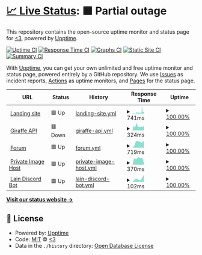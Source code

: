 # [📈 Live Status](https://aerolution.github.io/upptime): <!--live status--> **🟧 Partial outage**

This repository contains the open-source uptime monitor and status page for [<3](hallowdynes.xyz), powered by [Upptime](https://github.com/upptime/upptime).

[![Uptime CI](https://github.com/aerolution/upptime/workflows/Uptime%20CI/badge.svg)](https://github.com/aerolution/upptime/actions?query=workflow%3A%22Uptime+CI%22)
[![Response Time CI](https://github.com/aerolution/upptime/workflows/Response%20Time%20CI/badge.svg)](https://github.com/aerolution/upptime/actions?query=workflow%3A%22Response+Time+CI%22)
[![Graphs CI](https://github.com/aerolution/upptime/workflows/Graphs%20CI/badge.svg)](https://github.com/aerolution/upptime/actions?query=workflow%3A%22Graphs+CI%22)
[![Static Site CI](https://github.com/aerolution/upptime/workflows/Static%20Site%20CI/badge.svg)](https://github.com/aerolution/upptime/actions?query=workflow%3A%22Static+Site+CI%22)
[![Summary CI](https://github.com/aerolution/upptime/workflows/Summary%20CI/badge.svg)](https://github.com/aerolution/upptime/actions?query=workflow%3A%22Summary+CI%22)

With [Upptime](https://upptime.js.org), you can get your own unlimited and free uptime monitor and status page, powered entirely by a GitHub repository. We use [Issues](https://github.com/aerolution/upptime/issues) as incident reports, [Actions](https://github.com/aerolution/upptime/actions) as uptime monitors, and [Pages](https://aerolution.github.io/upptime) for the status page.

<!--start: status pages-->
<!-- This summary is generated by Upptime (https://github.com/upptime/upptime) -->
<!-- Do not edit this manually, your changes will be overwritten -->
<!-- prettier-ignore -->
| URL | Status | History | Response Time | Uptime |
| --- | ------ | ------- | ------------- | ------ |
| <img alt="" src="https://icons.duckduckgo.com/ip3/katlyn.cloud.ico" height="13"> [Landing site](https://katlyn.cloud) | 🟩 Up | [landing-site.yml](https://github.com/aerolution/upptime/commits/HEAD/history/landing-site.yml) | <details><summary><img alt="Response time graph" src="./graphs/landing-site/response-time-week.png" height="20"> 741ms</summary><br><a href="https://status.katlyn.cloud/history/landing-site"><img alt="Response time 741" src="https://img.shields.io/endpoint?url=https%3A%2F%2Fraw.githubusercontent.com%2Faerolution%2Fupptime%2FHEAD%2Fapi%2Flanding-site%2Fresponse-time.json"></a><br><a href="https://status.katlyn.cloud/history/landing-site"><img alt="24-hour response time 531" src="https://img.shields.io/endpoint?url=https%3A%2F%2Fraw.githubusercontent.com%2Faerolution%2Fupptime%2FHEAD%2Fapi%2Flanding-site%2Fresponse-time-day.json"></a><br><a href="https://status.katlyn.cloud/history/landing-site"><img alt="7-day response time 741" src="https://img.shields.io/endpoint?url=https%3A%2F%2Fraw.githubusercontent.com%2Faerolution%2Fupptime%2FHEAD%2Fapi%2Flanding-site%2Fresponse-time-week.json"></a><br><a href="https://status.katlyn.cloud/history/landing-site"><img alt="30-day response time 741" src="https://img.shields.io/endpoint?url=https%3A%2F%2Fraw.githubusercontent.com%2Faerolution%2Fupptime%2FHEAD%2Fapi%2Flanding-site%2Fresponse-time-month.json"></a><br><a href="https://status.katlyn.cloud/history/landing-site"><img alt="1-year response time 741" src="https://img.shields.io/endpoint?url=https%3A%2F%2Fraw.githubusercontent.com%2Faerolution%2Fupptime%2FHEAD%2Fapi%2Flanding-site%2Fresponse-time-year.json"></a></details> | <details><summary><a href="https://status.katlyn.cloud/history/landing-site">100.00%</a></summary><a href="https://status.katlyn.cloud/history/landing-site"><img alt="All-time uptime 100.00%" src="https://img.shields.io/endpoint?url=https%3A%2F%2Fraw.githubusercontent.com%2Faerolution%2Fupptime%2FHEAD%2Fapi%2Flanding-site%2Fuptime.json"></a><br><a href="https://status.katlyn.cloud/history/landing-site"><img alt="24-hour uptime 100.00%" src="https://img.shields.io/endpoint?url=https%3A%2F%2Fraw.githubusercontent.com%2Faerolution%2Fupptime%2FHEAD%2Fapi%2Flanding-site%2Fuptime-day.json"></a><br><a href="https://status.katlyn.cloud/history/landing-site"><img alt="7-day uptime 100.00%" src="https://img.shields.io/endpoint?url=https%3A%2F%2Fraw.githubusercontent.com%2Faerolution%2Fupptime%2FHEAD%2Fapi%2Flanding-site%2Fuptime-week.json"></a><br><a href="https://status.katlyn.cloud/history/landing-site"><img alt="30-day uptime 100.00%" src="https://img.shields.io/endpoint?url=https%3A%2F%2Fraw.githubusercontent.com%2Faerolution%2Fupptime%2FHEAD%2Fapi%2Flanding-site%2Fuptime-month.json"></a><br><a href="https://status.katlyn.cloud/history/landing-site"><img alt="1-year uptime 100.00%" src="https://img.shields.io/endpoint?url=https%3A%2F%2Fraw.githubusercontent.com%2Faerolution%2Fupptime%2FHEAD%2Fapi%2Flanding-site%2Fuptime-year.json"></a></details>
| <img alt="" src="https://icons.duckduckgo.com/ip3/api.katlyn.cloud.ico" height="13"> [Giraffe API](https://api.katlyn.cloud) | 🟥 Down | [giraffe-api.yml](https://github.com/aerolution/upptime/commits/HEAD/history/giraffe-api.yml) | <details><summary><img alt="Response time graph" src="./graphs/giraffe-api/response-time-week.png" height="20"> 324ms</summary><br><a href="https://status.katlyn.cloud/history/giraffe-api"><img alt="Response time 324" src="https://img.shields.io/endpoint?url=https%3A%2F%2Fraw.githubusercontent.com%2Faerolution%2Fupptime%2FHEAD%2Fapi%2Fgiraffe-api%2Fresponse-time.json"></a><br><a href="https://status.katlyn.cloud/history/giraffe-api"><img alt="24-hour response time 365" src="https://img.shields.io/endpoint?url=https%3A%2F%2Fraw.githubusercontent.com%2Faerolution%2Fupptime%2FHEAD%2Fapi%2Fgiraffe-api%2Fresponse-time-day.json"></a><br><a href="https://status.katlyn.cloud/history/giraffe-api"><img alt="7-day response time 324" src="https://img.shields.io/endpoint?url=https%3A%2F%2Fraw.githubusercontent.com%2Faerolution%2Fupptime%2FHEAD%2Fapi%2Fgiraffe-api%2Fresponse-time-week.json"></a><br><a href="https://status.katlyn.cloud/history/giraffe-api"><img alt="30-day response time 324" src="https://img.shields.io/endpoint?url=https%3A%2F%2Fraw.githubusercontent.com%2Faerolution%2Fupptime%2FHEAD%2Fapi%2Fgiraffe-api%2Fresponse-time-month.json"></a><br><a href="https://status.katlyn.cloud/history/giraffe-api"><img alt="1-year response time 324" src="https://img.shields.io/endpoint?url=https%3A%2F%2Fraw.githubusercontent.com%2Faerolution%2Fupptime%2FHEAD%2Fapi%2Fgiraffe-api%2Fresponse-time-year.json"></a></details> | <details><summary><a href="https://status.katlyn.cloud/history/giraffe-api">100.00%</a></summary><a href="https://status.katlyn.cloud/history/giraffe-api"><img alt="All-time uptime 100.00%" src="https://img.shields.io/endpoint?url=https%3A%2F%2Fraw.githubusercontent.com%2Faerolution%2Fupptime%2FHEAD%2Fapi%2Fgiraffe-api%2Fuptime.json"></a><br><a href="https://status.katlyn.cloud/history/giraffe-api"><img alt="24-hour uptime 100.00%" src="https://img.shields.io/endpoint?url=https%3A%2F%2Fraw.githubusercontent.com%2Faerolution%2Fupptime%2FHEAD%2Fapi%2Fgiraffe-api%2Fuptime-day.json"></a><br><a href="https://status.katlyn.cloud/history/giraffe-api"><img alt="7-day uptime 100.00%" src="https://img.shields.io/endpoint?url=https%3A%2F%2Fraw.githubusercontent.com%2Faerolution%2Fupptime%2FHEAD%2Fapi%2Fgiraffe-api%2Fuptime-week.json"></a><br><a href="https://status.katlyn.cloud/history/giraffe-api"><img alt="30-day uptime 100.00%" src="https://img.shields.io/endpoint?url=https%3A%2F%2Fraw.githubusercontent.com%2Faerolution%2Fupptime%2FHEAD%2Fapi%2Fgiraffe-api%2Fuptime-month.json"></a><br><a href="https://status.katlyn.cloud/history/giraffe-api"><img alt="1-year uptime 100.00%" src="https://img.shields.io/endpoint?url=https%3A%2F%2Fraw.githubusercontent.com%2Faerolution%2Fupptime%2FHEAD%2Fapi%2Fgiraffe-api%2Fuptime-year.json"></a></details>
| <img alt="" src="https://icons.duckduckgo.com/ip3/forum.katlyn.cloud.ico" height="13"> [Forum](https://forum.katlyn.cloud) | 🟩 Up | [forum.yml](https://github.com/aerolution/upptime/commits/HEAD/history/forum.yml) | <details><summary><img alt="Response time graph" src="./graphs/forum/response-time-week.png" height="20"> 719ms</summary><br><a href="https://status.katlyn.cloud/history/forum"><img alt="Response time 719" src="https://img.shields.io/endpoint?url=https%3A%2F%2Fraw.githubusercontent.com%2Faerolution%2Fupptime%2FHEAD%2Fapi%2Fforum%2Fresponse-time.json"></a><br><a href="https://status.katlyn.cloud/history/forum"><img alt="24-hour response time 902" src="https://img.shields.io/endpoint?url=https%3A%2F%2Fraw.githubusercontent.com%2Faerolution%2Fupptime%2FHEAD%2Fapi%2Fforum%2Fresponse-time-day.json"></a><br><a href="https://status.katlyn.cloud/history/forum"><img alt="7-day response time 719" src="https://img.shields.io/endpoint?url=https%3A%2F%2Fraw.githubusercontent.com%2Faerolution%2Fupptime%2FHEAD%2Fapi%2Fforum%2Fresponse-time-week.json"></a><br><a href="https://status.katlyn.cloud/history/forum"><img alt="30-day response time 719" src="https://img.shields.io/endpoint?url=https%3A%2F%2Fraw.githubusercontent.com%2Faerolution%2Fupptime%2FHEAD%2Fapi%2Fforum%2Fresponse-time-month.json"></a><br><a href="https://status.katlyn.cloud/history/forum"><img alt="1-year response time 719" src="https://img.shields.io/endpoint?url=https%3A%2F%2Fraw.githubusercontent.com%2Faerolution%2Fupptime%2FHEAD%2Fapi%2Fforum%2Fresponse-time-year.json"></a></details> | <details><summary><a href="https://status.katlyn.cloud/history/forum">100.00%</a></summary><a href="https://status.katlyn.cloud/history/forum"><img alt="All-time uptime 100.00%" src="https://img.shields.io/endpoint?url=https%3A%2F%2Fraw.githubusercontent.com%2Faerolution%2Fupptime%2FHEAD%2Fapi%2Fforum%2Fuptime.json"></a><br><a href="https://status.katlyn.cloud/history/forum"><img alt="24-hour uptime 100.00%" src="https://img.shields.io/endpoint?url=https%3A%2F%2Fraw.githubusercontent.com%2Faerolution%2Fupptime%2FHEAD%2Fapi%2Fforum%2Fuptime-day.json"></a><br><a href="https://status.katlyn.cloud/history/forum"><img alt="7-day uptime 100.00%" src="https://img.shields.io/endpoint?url=https%3A%2F%2Fraw.githubusercontent.com%2Faerolution%2Fupptime%2FHEAD%2Fapi%2Fforum%2Fuptime-week.json"></a><br><a href="https://status.katlyn.cloud/history/forum"><img alt="30-day uptime 100.00%" src="https://img.shields.io/endpoint?url=https%3A%2F%2Fraw.githubusercontent.com%2Faerolution%2Fupptime%2FHEAD%2Fapi%2Fforum%2Fuptime-month.json"></a><br><a href="https://status.katlyn.cloud/history/forum"><img alt="1-year uptime 100.00%" src="https://img.shields.io/endpoint?url=https%3A%2F%2Fraw.githubusercontent.com%2Faerolution%2Fupptime%2FHEAD%2Fapi%2Fforum%2Fuptime-year.json"></a></details>
| <img alt="" src="https://icons.duckduckgo.com/ip3/host.katlyn.cloud.ico" height="13"> [Private Image Host](https://host.katlyn.cloud) | 🟩 Up | [private-image-host.yml](https://github.com/aerolution/upptime/commits/HEAD/history/private-image-host.yml) | <details><summary><img alt="Response time graph" src="./graphs/private-image-host/response-time-week.png" height="20"> 370ms</summary><br><a href="https://status.katlyn.cloud/history/private-image-host"><img alt="Response time 370" src="https://img.shields.io/endpoint?url=https%3A%2F%2Fraw.githubusercontent.com%2Faerolution%2Fupptime%2FHEAD%2Fapi%2Fprivate-image-host%2Fresponse-time.json"></a><br><a href="https://status.katlyn.cloud/history/private-image-host"><img alt="24-hour response time 110" src="https://img.shields.io/endpoint?url=https%3A%2F%2Fraw.githubusercontent.com%2Faerolution%2Fupptime%2FHEAD%2Fapi%2Fprivate-image-host%2Fresponse-time-day.json"></a><br><a href="https://status.katlyn.cloud/history/private-image-host"><img alt="7-day response time 370" src="https://img.shields.io/endpoint?url=https%3A%2F%2Fraw.githubusercontent.com%2Faerolution%2Fupptime%2FHEAD%2Fapi%2Fprivate-image-host%2Fresponse-time-week.json"></a><br><a href="https://status.katlyn.cloud/history/private-image-host"><img alt="30-day response time 370" src="https://img.shields.io/endpoint?url=https%3A%2F%2Fraw.githubusercontent.com%2Faerolution%2Fupptime%2FHEAD%2Fapi%2Fprivate-image-host%2Fresponse-time-month.json"></a><br><a href="https://status.katlyn.cloud/history/private-image-host"><img alt="1-year response time 370" src="https://img.shields.io/endpoint?url=https%3A%2F%2Fraw.githubusercontent.com%2Faerolution%2Fupptime%2FHEAD%2Fapi%2Fprivate-image-host%2Fresponse-time-year.json"></a></details> | <details><summary><a href="https://status.katlyn.cloud/history/private-image-host">100.00%</a></summary><a href="https://status.katlyn.cloud/history/private-image-host"><img alt="All-time uptime 100.00%" src="https://img.shields.io/endpoint?url=https%3A%2F%2Fraw.githubusercontent.com%2Faerolution%2Fupptime%2FHEAD%2Fapi%2Fprivate-image-host%2Fuptime.json"></a><br><a href="https://status.katlyn.cloud/history/private-image-host"><img alt="24-hour uptime 100.00%" src="https://img.shields.io/endpoint?url=https%3A%2F%2Fraw.githubusercontent.com%2Faerolution%2Fupptime%2FHEAD%2Fapi%2Fprivate-image-host%2Fuptime-day.json"></a><br><a href="https://status.katlyn.cloud/history/private-image-host"><img alt="7-day uptime 100.00%" src="https://img.shields.io/endpoint?url=https%3A%2F%2Fraw.githubusercontent.com%2Faerolution%2Fupptime%2FHEAD%2Fapi%2Fprivate-image-host%2Fuptime-week.json"></a><br><a href="https://status.katlyn.cloud/history/private-image-host"><img alt="30-day uptime 100.00%" src="https://img.shields.io/endpoint?url=https%3A%2F%2Fraw.githubusercontent.com%2Faerolution%2Fupptime%2FHEAD%2Fapi%2Fprivate-image-host%2Fuptime-month.json"></a><br><a href="https://status.katlyn.cloud/history/private-image-host"><img alt="1-year uptime 100.00%" src="https://img.shields.io/endpoint?url=https%3A%2F%2Fraw.githubusercontent.com%2Faerolution%2Fupptime%2FHEAD%2Fapi%2Fprivate-image-host%2Fuptime-year.json"></a></details>
| <img alt="" src="https://icons.duckduckgo.com/ip3/172.105.134.225.ico" height="13"> [Lain Discord Bot](http://172.105.134.225:8000) | 🟩 Up | [lain-discord-bot.yml](https://github.com/aerolution/upptime/commits/HEAD/history/lain-discord-bot.yml) | <details><summary><img alt="Response time graph" src="./graphs/lain-discord-bot/response-time-week.png" height="20"> 102ms</summary><br><a href="https://status.katlyn.cloud/history/lain-discord-bot"><img alt="Response time 102" src="https://img.shields.io/endpoint?url=https%3A%2F%2Fraw.githubusercontent.com%2Faerolution%2Fupptime%2FHEAD%2Fapi%2Flain-discord-bot%2Fresponse-time.json"></a><br><a href="https://status.katlyn.cloud/history/lain-discord-bot"><img alt="24-hour response time 182" src="https://img.shields.io/endpoint?url=https%3A%2F%2Fraw.githubusercontent.com%2Faerolution%2Fupptime%2FHEAD%2Fapi%2Flain-discord-bot%2Fresponse-time-day.json"></a><br><a href="https://status.katlyn.cloud/history/lain-discord-bot"><img alt="7-day response time 102" src="https://img.shields.io/endpoint?url=https%3A%2F%2Fraw.githubusercontent.com%2Faerolution%2Fupptime%2FHEAD%2Fapi%2Flain-discord-bot%2Fresponse-time-week.json"></a><br><a href="https://status.katlyn.cloud/history/lain-discord-bot"><img alt="30-day response time 102" src="https://img.shields.io/endpoint?url=https%3A%2F%2Fraw.githubusercontent.com%2Faerolution%2Fupptime%2FHEAD%2Fapi%2Flain-discord-bot%2Fresponse-time-month.json"></a><br><a href="https://status.katlyn.cloud/history/lain-discord-bot"><img alt="1-year response time 102" src="https://img.shields.io/endpoint?url=https%3A%2F%2Fraw.githubusercontent.com%2Faerolution%2Fupptime%2FHEAD%2Fapi%2Flain-discord-bot%2Fresponse-time-year.json"></a></details> | <details><summary><a href="https://status.katlyn.cloud/history/lain-discord-bot">100.00%</a></summary><a href="https://status.katlyn.cloud/history/lain-discord-bot"><img alt="All-time uptime 100.00%" src="https://img.shields.io/endpoint?url=https%3A%2F%2Fraw.githubusercontent.com%2Faerolution%2Fupptime%2FHEAD%2Fapi%2Flain-discord-bot%2Fuptime.json"></a><br><a href="https://status.katlyn.cloud/history/lain-discord-bot"><img alt="24-hour uptime 100.00%" src="https://img.shields.io/endpoint?url=https%3A%2F%2Fraw.githubusercontent.com%2Faerolution%2Fupptime%2FHEAD%2Fapi%2Flain-discord-bot%2Fuptime-day.json"></a><br><a href="https://status.katlyn.cloud/history/lain-discord-bot"><img alt="7-day uptime 100.00%" src="https://img.shields.io/endpoint?url=https%3A%2F%2Fraw.githubusercontent.com%2Faerolution%2Fupptime%2FHEAD%2Fapi%2Flain-discord-bot%2Fuptime-week.json"></a><br><a href="https://status.katlyn.cloud/history/lain-discord-bot"><img alt="30-day uptime 100.00%" src="https://img.shields.io/endpoint?url=https%3A%2F%2Fraw.githubusercontent.com%2Faerolution%2Fupptime%2FHEAD%2Fapi%2Flain-discord-bot%2Fuptime-month.json"></a><br><a href="https://status.katlyn.cloud/history/lain-discord-bot"><img alt="1-year uptime 100.00%" src="https://img.shields.io/endpoint?url=https%3A%2F%2Fraw.githubusercontent.com%2Faerolution%2Fupptime%2FHEAD%2Fapi%2Flain-discord-bot%2Fuptime-year.json"></a></details>

<!--end: status pages-->

[**Visit our status website →**](https://aerolution.github.io/upptime)

## 📄 License

- Powered by: [Upptime](https://github.com/upptime/upptime)
- Code: [MIT](./LICENSE) © [<3](hallowdynes.xyz)
- Data in the `./history` directory: [Open Database License](https://opendatacommons.org/licenses/odbl/1-0/)
